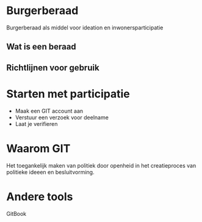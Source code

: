 # Burgerberaad
Burgerberaad als middel voor ideation en inwonersparticipatie

## Wat is een beraad

## Richtlijnen voor gebruik

# Starten met participatie

- Maak een GIT account aan
- Verstuur een verzoek voor deelname
- Laat je verifieren
 
# Waarom GIT

Het toegankelijk maken van politiek door openheid in het creatieproces van politieke ideeen en besluitvorming.

# Andere tools

GitBook
